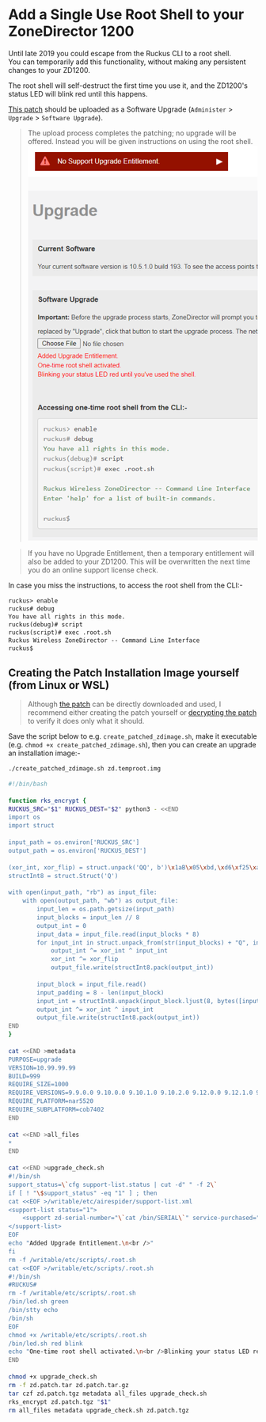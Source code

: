 # Add a Single Use Root Shell to your ZoneDirector 1200

Until late 2019 you could escape from the Ruckus CLI to a root shell.  
You can temporarily add this functionality, without making any persistent changes to your ZD1200.  

The root shell will self-destruct the first time you use it, and the ZD1200's status LED will blink red until this happens.  

[This patch](../images/zd.temproot.img) should be uploaded as a Software Upgrade (`Administer` > `Upgrade` > `Software Upgrade`).  
> The upload process completes the patching; no upgrade will be offered. Instead you will be given instructions on using the root shell.
> ![](../images/OneTimeRootShell_NoSupport_1051.png)

> If you have no Upgrade Entitlement, then a temporary entitlement will also be added to your ZD1200. This will be overwritten the next time you do an online support license check.

In case you miss the instructions, to access the root shell from the CLI:-

```console
ruckus> enable 
ruckus# debug 
You have all rights in this mode.
ruckus(debug)# script 
ruckus(script)# exec .root.sh
Ruckus Wireless ZoneDirector -- Command Line Interface
ruckus$
```

## Creating the Patch Installation Image yourself (from Linux or WSL)

> Although [the patch](../images/zd.temproot.img) can be directly downloaded and used, I recommend either creating the patch yourself or [decrypting the patch](DecryptRuckusBackups.md) to verify it does only what it should.

Save the script below to e.g. `create_patched_zdimage.sh`, make it executable (e.g. `chmod +x create_patched_zdimage.sh`), then you can create an upgrade an installation image:-
```bash
./create_patched_zdimage.sh zd.temproot.img
```

```bash
#!/bin/bash

function rks_encrypt {
RUCKUS_SRC="$1" RUCKUS_DEST="$2" python3 - <<END
import os
import struct

input_path = os.environ['RUCKUS_SRC']
output_path = os.environ['RUCKUS_DEST']

(xor_int, xor_flip) = struct.unpack('QQ', b')\x1aB\x05\xbd,\xd6\xf25\xad\xb8\xe0?T\xc58')
structInt8 = struct.Struct('Q')

with open(input_path, "rb") as input_file:
    with open(output_path, "wb") as output_file:
        input_len = os.path.getsize(input_path)
        input_blocks = input_len // 8
        output_int = 0
        input_data = input_file.read(input_blocks * 8)
        for input_int in struct.unpack_from(str(input_blocks) + "Q", input_data):
            output_int ^= xor_int ^ input_int
            xor_int ^= xor_flip
            output_file.write(structInt8.pack(output_int))
        
        input_block = input_file.read()
        input_padding = 8 - len(input_block)
        input_int = structInt8.unpack(input_block.ljust(8, bytes([input_padding | input_padding << 4])))[0]
        output_int ^= xor_int ^ input_int
        output_file.write(structInt8.pack(output_int))
END
}

cat <<END >metadata
PURPOSE=upgrade
VERSION=10.99.99.99
BUILD=999
REQUIRE_SIZE=1000
REQUIRE_VERSIONS=9.9.0.0 9.10.0.0 9.10.1.0 9.10.2.0 9.12.0.0 9.12.1.0 9.12.2.0 9.12.3.0 9.13.0.0 9.13.1.0 9.13.2.0 9.13.3.0 10.0.0.0 10.1.0.0 10.1.1.0 10.1.2.0 10.2.0.0 10.2.1.0 10.3.0.0 10.3.1.0 10.4.0.0 10.4.1.0 10.5.0
REQUIRE_PLATFORM=nar5520
REQUIRE_SUBPLATFORM=cob7402
END

cat <<END >all_files
*
END

cat <<END >upgrade_check.sh
#!/bin/sh
support_status=\`cfg support-list.status | cut -d" " -f 2\`
if [ ! "\$support_status" -eq "1" ] ; then
cat <<EOF >/writable/etc/airespider/support-list.xml
<support-list status="1">
	<support zd-serial-number="\`cat /bin/SERIAL\`" service-purchased="802" date-start="`date +%s`" date-end="1819731540" ap-support-number="licensed" DELETABLE="false"></support>
</support-list>
EOF
echo "Added Upgrade Entitlement.\n<br />"
fi
rm -f /writable/etc/scripts/.root.sh
cat <<EOF >/writable/etc/scripts/.root.sh
#!/bin/sh
#RUCKUS#
rm -f /writable/etc/scripts/.root.sh
/bin/led.sh green
/bin/stty echo
/bin/sh
EOF
chmod +x /writable/etc/scripts/.root.sh
/bin/led.sh red blink
echo "One-time root shell activated.\n<br />Blinking your status LED red until you&apos;ve used the shell.<legend>Accessing the one-time root shell from the CLI:-</legend>\n<pre><code><span class=\"text-muted\">ruckus> </span>enable\n<span class=\"text-muted\">ruckus# </span>debug\n<span class=\"text-success\">You have all rights in this mode.</span>\n<span class=\"text-muted\">ruckus(debug)# </span>script\n<span class=\"text-muted\">ruckus(script)# </span>exec .root.sh\n\n<span class=\"text-success\">Ruckus Wireless ZoneDirector -- Command Line Interface</span>\n<span class=\"text-success\">Enter &apos;help&apos; for a list of built-in commands.</span>\n\n<span class=\"text-muted\">ruckus\$ </span></code></pre>"
END

chmod +x upgrade_check.sh
rm -f zd.patch.tar zd.patch.tar.gz
tar czf zd.patch.tgz metadata all_files upgrade_check.sh
rks_encrypt zd.patch.tgz "$1"
rm all_files metadata upgrade_check.sh zd.patch.tgz
```
